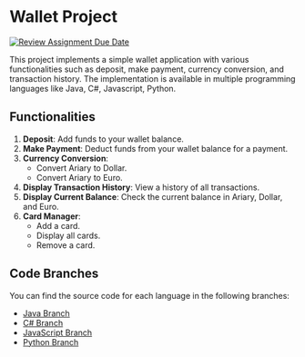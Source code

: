 # Wallet Project

[![Review Assignment Due Date](https://classroom.github.com/assets/deadline-readme-button-24ddc0f5d75046c5622901739e7c5dd533143b0c8e959d652212380cedb1ea36.svg)](https://classroom.github.com/a/hy8NMZUz)

This project implements a simple wallet application with various functionalities such as deposit, make payment, currency conversion, and transaction history. The implementation is available in multiple programming languages like Java, C#, Javascript, Python.

## Functionalities

1. **Deposit**: Add funds to your wallet balance.
2. **Make Payment**: Deduct funds from your wallet balance for a payment.
3. **Currency Conversion**:
   - Convert Ariary to Dollar.
   - Convert Ariary to Euro.
4. **Display Transaction History**: View a history of all transactions.
5. **Display Current Balance**: Check the current balance in Ariary, Dollar, and Euro.
6. **Card Manager**:
   - Add a card.
   - Display all cards.
   - Remove a card.


## Code Branches

You can find the source code for each language in the following branches:

- [Java Branch](https://github.com/hei-school/cc-d1-my-wallet-miharyjoe/tree/feature/java)
- [C# Branch](https://github.com/hei-school/cc-d1-my-wallet-miharyjoe/tree/feature/c%23)
- [JavaScript Branch](https://github.com/hei-school/cc-d1-my-wallet-miharyjoe/tree/feature/javascript)
- [Python Branch](https://github.com/hei-school/cc-d1-my-wallet-miharyjoe/tree/feature/python)
